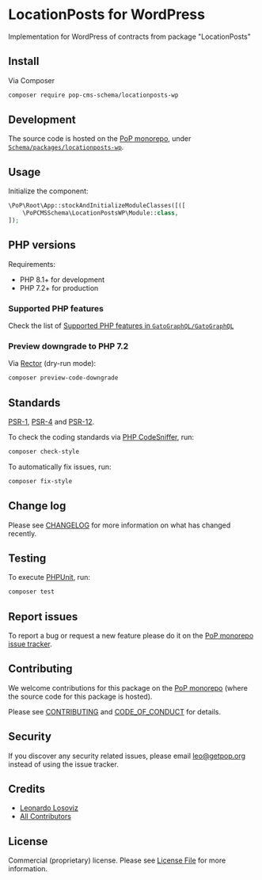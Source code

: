 # LocationPosts for WordPress

<!--
[![Build Status][ico-travis]][link-travis]
[![Quality Score][ico-code-quality]][link-code-quality]
[![Software License][ico-license]](LICENSE.md)
[![Latest Version on Packagist][ico-version]][link-packagist]
[![Coverage Status][ico-scrutinizer]][link-scrutinizer]
[![Total Downloads][ico-downloads]][link-downloads]
-->

Implementation for WordPress of contracts from package "LocationPosts"

## Install

Via Composer

``` bash
composer require pop-cms-schema/locationposts-wp
```

## Development

The source code is hosted on the [PoP monorepo](https://github.com/GatoGraphQL/GatoGraphQL), under [`Schema/packages/locationposts-wp`](https://github.com/GatoGraphQL/GatoGraphQL/tree/master/layers/Schema/packages/locationposts-wp).

## Usage

Initialize the component:

``` php
\PoP\Root\App::stockAndInitializeModuleClasses([([
    \PoPCMSSchema\LocationPostsWP\Module::class,
]);
```

## PHP versions

Requirements:

- PHP 8.1+ for development
- PHP 7.2+ for production

### Supported PHP features

Check the list of [Supported PHP features in `GatoGraphQL/GatoGraphQL`](https://github.com/GatoGraphQL/GatoGraphQL/blob/master/docs/supported-php-features.md)

### Preview downgrade to PHP 7.2

Via [Rector](https://github.com/rectorphp/rector) (dry-run mode):

```bash
composer preview-code-downgrade
```

## Standards

[PSR-1](https://www.php-fig.org/psr/psr-1), [PSR-4](https://www.php-fig.org/psr/psr-4) and [PSR-12](https://www.php-fig.org/psr/psr-12).

To check the coding standards via [PHP CodeSniffer](https://github.com/squizlabs/PHP_CodeSniffer), run:

``` bash
composer check-style
```

To automatically fix issues, run:

``` bash
composer fix-style
```

## Change log

Please see [CHANGELOG](CHANGELOG.md) for more information on what has changed recently.

## Testing

To execute [PHPUnit](https://phpunit.de/), run:

``` bash
composer test
```

## Report issues

To report a bug or request a new feature please do it on the [PoP monorepo issue tracker](https://github.com/GatoGraphQL/GatoGraphQL/issues).

## Contributing

We welcome contributions for this package on the [PoP monorepo](https://github.com/GatoGraphQL/GatoGraphQL) (where the source code for this package is hosted).

Please see [CONTRIBUTING](CONTRIBUTING.md) and [CODE_OF_CONDUCT](CODE_OF_CONDUCT.md) for details.

## Security

If you discover any security related issues, please email leo@getpop.org instead of using the issue tracker.

## Credits

- [Leonardo Losoviz][link-author]
- [All Contributors][link-contributors]

## License

Commercial (proprietary) license. Please see [License File](LICENSE.md) for more information.

[ico-version]: https://img.shields.io/packagist/v/pop-cms-schema/locationposts-wp.svg?style=flat-square
[ico-license]: https://img.shields.io/badge/license-GPLv2-brightgreen.svg?style=flat-square
[ico-travis]: https://img.shields.io/travis/pop-cms-schema/locationposts-wp/master.svg?style=flat-square
[ico-scrutinizer]: https://img.shields.io/scrutinizer/coverage/g/pop-cms-schema/locationposts-wp.svg?style=flat-square
[ico-code-quality]: https://img.shields.io/scrutinizer/g/pop-cms-schema/locationposts-wp.svg?style=flat-square
[ico-downloads]: https://img.shields.io/packagist/dt/pop-cms-schema/locationposts-wp.svg?style=flat-square

[link-packagist]: https://packagist.org/packages/pop-cms-schema/locationposts-wp
[link-travis]: https://travis-ci.org/pop-cms-schema/locationposts-wp
[link-scrutinizer]: https://scrutinizer-ci.com/g/pop-cms-schema/locationposts-wp/code-structure
[link-code-quality]: https://scrutinizer-ci.com/g/pop-cms-schema/locationposts-wp
[link-downloads]: https://packagist.org/packages/pop-cms-schema/locationposts-wp
[link-author]: https://github.com/leoloso
[link-contributors]: ../../../../../../contributors
